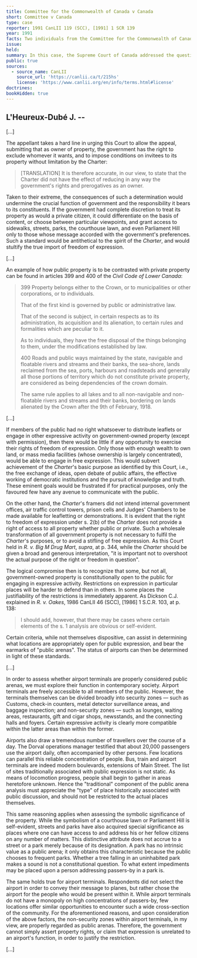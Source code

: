 ```yaml
---
title: Committee for the Commonwealth of Canada v Canada
short: Committee v Canada
type: case
reporter: 1991 CanLII 119 (SCC), [1991] 1 SCR 139
year: 1991
facts: Two individuals from the Committee for the Commonwealth of Canada went to Montreal's Dorval Airport to promote their group's activities and goals and to recruit new members by engaging with passers-by and distributing information materials. They were asked to cease these activities by the airport's assistant manager, who advised them that political propaganda activities at the airport were prohibited under the relevant Regulations. 
issue: 
held: 
summary: In this case, the Supreme Court of Canada addressed the question of whether restrictions on political activity (engaging passers-by and distributing leaflets to recruit new members) at an airport owned by the federal government were in violation of the respondents' Charter-protected freedom of expression. In the course of their decisions, the judges discussed some of the broader principles applicable to the limits that government can place on access to and the use of "public" property. The decision below is a short excerpt from Justice L'Heureux-Dubé's opinion concurring with the majority's finding that the respondents' freedom of expression was infringed. 
public: true
sources:
  - source_name: CanLII
    source_url: 'https://canlii.ca/t/215hs'
    license: 'https://www.canlii.org/en/info/terms.html#license'
doctrines:
bookHidden: true
---
```


##  L'Heureux-Dubé J. --

[...]

The appellant takes a hard line in urging this Court to allow the appeal, submitting that as owner of property, the government has the right to exclude whomever it wants, and to impose conditions on invitees to its property without limitation by the Charter:

> [TRANSLATION] It is therefore accurate, in our view, to state that the Charter did not have the effect of reducing in any way the government's rights and prerogatives as an owner.

Taken to their extreme, the consequences of such a determination would undermine the crucial function of government and the responsibility it bears to its constituents. If the government had complete discretion to treat its property as would a private citizen, it could differentiate on the basis of content, or choose between particular viewpoints, and grant access to sidewalks, streets, parks, the courthouse lawn, and even Parliament Hill only to those whose message accorded with the government's preferences. Such a standard would be antithetical to the spirit of the *Charter*, and would stultify the true import of freedom of expression.

[...]

An example of how public property is to be contrasted with private property can be found in articles 399 and 400 of the *Civil Code of Lower Canada*:

> 399 Property belongs either to the Crown, or to municipalities or other corporations, or to individuals.
>
> That of the first kind is governed by public or administrative law.
>
> That of the second is subject, in certain respects as to its administration, its acquisition and its alienation, to certain rules and formalities which are peculiar to it.
>
> As to individuals, they have the free disposal of the things belonging to them, under the modifications established by law.
>
> 400 Roads and public ways maintained by the state, navigable and floatable rivers and streams and their banks, the sea-shore, lands reclaimed from the sea, ports, harbours and roadsteads and generally all those portions of territory which do not constitute private property, are considered as being dependencies of the crown domain.
>
> The same rule applies to all lakes and to all non-navigable and non-floatable rivers and streams and their banks, bordering on lands alienated by the Crown after the 9th of February, 1918.

[...]

 If members of the public had no right whatsoever to distribute leaflets or engage in other expressive activity on government-owned property (except with permission), then there would be little if any opportunity to exercise their rights of freedom of expression.  Only those with enough wealth to own land, or mass media facilities (whose ownership is largely concentrated), would be able to engage in free expression.  This would subvert achievement of the *Charter*'s basic purpose as identified by this Court, i.e., the free exchange of ideas, open debate of public affairs, the effective working of democratic institutions and the pursuit of knowledge and truth.  These eminent goals would be frustrated if for practical purposes, only the favoured few have any avenue to communicate with the public.

On the other hand, the *Charter*'s framers did not intend internal government offices, air traffic control towers, prison cells and Judges' Chambers to be made available for leafletting or demonstrations. It is evident that the right to freedom of expression under s. 2(b) of the *Charter* does not provide a right of access to all property whether public or private.  Such a wholesale transformation of all government property is not necessary to fulfil the *Charter*'s purposes, or to avoid a stifling of free expression.  As this Court held in *R. v. Big M Drug Mart*, *supra*, at p. 344, while the *Charter* should be given a broad and generous interpretation, "it is important not to overshoot the actual purpose of the right or freedom in question".

The logical compromise then is to recognize that some, but not all, government-owned property is constitutionally open to the public for engaging in expressive activity.  Restrictions on expression in particular places will be harder to defend than in others.  In some places the justifiability of the restrictions is immediately apparent.  As Dickson C.J. explained in *R. v. Oakes*, 1986 CanLII 46 (SCC), [1986] 1 S.C.R. 103, at p. 138:

> I should add, however, that there may be cases where certain elements of the s. 1 analysis are obvious or self-evident.

Certain criteria, while not themselves dispositive, can assist in determining what locations are appropriately open for public expression, and bear the earmarks of "public arenas".  The status of airports can then be determined in light of these standards.

[...]

In order to assess whether airport terminals are properly considered public arenas, we must explore their function in contemporary society. Airport terminals are freely accessible to all members of the public. However, the terminals themselves can be divided broadly into security zones — such as Customs, check-in counters, metal detector surveillance areas, and baggage inspection; and non-security zones — such as lounges, waiting areas, restaurants, gift and cigar shops, newsstands, and the connecting halls and foyers. Certain expressive activity is clearly more compatible within the latter areas than within the former.

Airports also draw a tremendous number of travellers over the course of a day. The Dorval operations manager testified that about 20,000 passengers use the airport daily, often accompanied by other persons. Few locations can parallel this reliable concentration of people. Bus, train and airport terminals are indeed modern boulevards, extensions of Main Street. The list of sites traditionally associated with public expression is not static. As means of locomotion progress, people shall begin to gather in areas heretofore unknown. Hence the "traditional" component of the public arena analysis must appreciate the "type" of place historically associated with public discussion, and should not be restricted to the actual places themselves.

This same reasoning applies when assessing the symbolic significance of the property. While the symbolism of a courthouse lawn or Parliament Hill is self-evident, streets and parks have also acquired special significance as places where one can have access to and address his or her fellow citizens on any number of matters. This distinctive attribute does not accrue to a street or a park merely because of its designation. A park has no intrinsic value as a public arena; it only obtains this characteristic because the public chooses to frequent parks. Whether a tree falling in an uninhabited park makes a sound is not a constitutional question. To what extent impediments may be placed upon a person addressing passers-by in a park is.

The same holds true for airport terminals. Respondents did not select the airport in order to convey their message to planes, but rather chose the airport for the people who would be present within it. While airport terminals do not have a monopoly on high concentrations of passers-by, few locations offer similar opportunities to encounter such a wide cross-section of the community. For the aforementioned reasons, and upon consideration of the above factors, the non-security zones within airport terminals, in my view, are properly regarded as public arenas. Therefore, the government cannot simply assert property rights, or claim that expression is unrelated to an airport's function, in order to justify the restriction.

[...]

